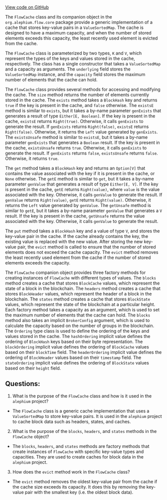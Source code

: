 [View code on GitHub](https://github.com/alephium/alephium/blob/master/flow/src/main/scala/org/alephium/flow/core/FlowCache.scala)

The `FlowCache` class and its companion object in the `org.alephium.flow.core` package provide a generic implementation of a cache that stores key-value pairs in a `ValueSortedMap`. The cache is designed to have a maximum capacity, and when the number of stored elements exceeds this capacity, the least recently used element is evicted from the cache.

The `FlowCache` class is parameterized by two types, `K` and `V`, which represent the types of the keys and values stored in the cache, respectively. The class has a single constructor that takes a `ValueSortedMap` and a capacity as arguments. The `underlying` field stores the `ValueSortedMap` instance, and the `capacity` field stores the maximum number of elements that the cache can hold.

The `FlowCache` class provides several methods for accessing and modifying the cache. The `size` method returns the number of elements currently stored in the cache. The `exists` method takes a `BlockHash` key and returns `true` if the key is present in the cache, and `false` otherwise. The `existsE` method is similar to `exists`, but it takes a by-name parameter `genExists` that generates a result of type `Either[E, Boolean]`. If the key is present in the cache, `existsE` returns `Right(true)`. Otherwise, it calls `genExists` to generate the result. If `genExists` returns `Right(false)`, `existsE` returns `Right(false)`. Otherwise, it returns the `Left` value generated by `genExists`. The `existsUnsafe` method is similar to `existsE`, but it takes a by-name parameter `genExists` that generates a `Boolean` result. If the key is present in the cache, `existsUnsafe` returns `true`. Otherwise, it calls `genExists` to generate the result. If `genExists` returns `false`, `existsUnsafe` returns `false`. Otherwise, it returns `true`.

The `get` method takes a `BlockHash` key and returns an `Option[V]` that contains the value associated with the key if it is present in the cache, or `None` otherwise. The `getE` method is similar to `get`, but it takes a by-name parameter `genValue` that generates a result of type `Either[E, V]`. If the key is present in the cache, `getE` returns `Right(value)`, where `value` is the value associated with the key. Otherwise, it calls `genValue` to generate the result. If `genValue` returns `Right(value)`, `getE` returns `Right(value)`. Otherwise, it returns the `Left` value generated by `genValue`. The `getUnsafe` method is similar to `getE`, but it takes a by-name parameter `genValue` that generates a `V` result. If the key is present in the cache, `getUnsafe` returns the value associated with the key. Otherwise, it calls `genValue` to generate the result.

The `put` method takes a `BlockHash` key and a value of type `V`, and stores the key-value pair in the cache. If the cache already contains the key, the existing value is replaced with the new value. After storing the new key-value pair, the `evict` method is called to ensure that the number of stored elements does not exceed the cache capacity. The `evict` method removes the least recently used element from the cache if the number of stored elements exceeds the capacity.

The `FlowCache` companion object provides three factory methods for creating instances of `FlowCache` with different types of values. The `blocks` method creates a cache that stores `BlockCache` values, which represent the state of a block in the blockchain. The `headers` method creates a cache that stores `BlockHeader` values, which represent the header of a block in the blockchain. The `states` method creates a cache that stores `BlockState` values, which represent the state of the blockchain at a particular height. Each factory method takes a capacity as an argument, which is used to set the maximum number of elements that the cache can hold. The `blocks` method also takes an implicit `BrokerConfig` argument, which is used to calculate the capacity based on the number of groups in the blockchain. The `Ordering` type class is used to define the ordering of the keys and values stored in the cache. The `hashOrdering` implicit value defines the ordering of `BlockHash` keys based on their byte representation. The `blockOrdering` implicit value defines the ordering of `BlockCache` values based on their `blockTime` field. The `headerOrdering` implicit value defines the ordering of `BlockHeader` values based on their `timestamp` field. The `stateOrdering` implicit value defines the ordering of `BlockState` values based on their `height` field.
## Questions: 
 1. What is the purpose of the `FlowCache` class and how is it used in the `alephium` project?
- The `FlowCache` class is a generic cache implementation that uses a `ValueSortedMap` to store key-value pairs. It is used in the `alephium` project to cache block data such as headers, states, and caches. 

2. What is the purpose of the `blocks`, `headers`, and `states` methods in the `FlowCache` object?
- The `blocks`, `headers`, and `states` methods are factory methods that create instances of `FlowCache` with specific key-value types and capacities. They are used to create caches for block data in the `alephium` project.

3. How does the `evict` method work in the `FlowCache` class?
- The `evict` method removes the oldest key-value pair from the cache if the cache size exceeds its capacity. It does this by removing the key-value pair with the smallest key (i.e. the oldest block data).